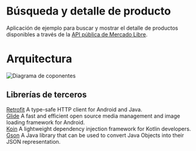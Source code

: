 # Búsqueda y detalle de producto

Aplicación de ejemplo para buscar y mostrar el detalle de productos disponibles a través de la [API pública de Mercado Libre](https://developers.mercadolibre.com.ar/es_ar/items-y-busquedas#Obtener-%C3%ADtems-de-una-consulta-de-b%C3%BAsqueda). 

# Arquitectura

![Diagrama de coponentes](https://i.ibb.co/D9zkNCv/Untitled-Diagram.png)

## Librerías de terceros
 
[Retrofit](https://github.com/square/retrofit) A type-safe HTTP client for Android and Java.  
[Glide]( https://github.com/bumptech/glide) A fast and efficient open source media management and image loading framework for Android.  
[Koin](https://insert-koin.io) A lightweight dependency injection framework for Kotlin developers.  
[Gson](https://github.com/google/gson) A Java library that can be used to convert Java Objects into their JSON representation.  

